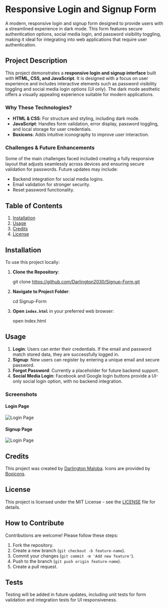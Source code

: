 # Responsive Login and Signup Form

A modern, responsive login and signup form designed to provide users with a streamlined experience in dark mode. This form features secure authentication options, social media login, and password visibility toggling, making it ideal for integrating into web applications that require user authentication.

## Project Description

This project demonstrates a **responsive login and signup interface** built with **HTML, CSS, and JavaScript**. It is designed with a focus on user experience and includes interactive elements such as password visibility toggling and social media login options (UI only). The dark mode aesthetic offers a visually appealing experience suitable for modern applications.

### Why These Technologies?
- **HTML & CSS**: For structure and styling, including dark mode.
- **JavaScript**: Handles form validation, error display, password toggling, and local storage for user credentials.
- **Boxicons**: Adds intuitive iconography to improve user interaction.

### Challenges & Future Enhancements
Some of the main challenges faced included creating a fully responsive layout that adjusts seamlessly across devices and ensuring secure validation for passwords. Future updates may include:
- Backend integration for social media logins.
- Email validation for stronger security.
- Reset password functionality.

## Table of Contents
1. [Installation](#installation)
2. [Usage](#usage)
3. [Credits](#credits)
4. [License](#license)

## Installation

To use this project locally:

1. **Clone the Repository**:
   
   git clone https://github.com/Darlington2030/Signup-Form.git


2. **Navigate to Project Folder**:
   
   cd Signup-Form
   

3. **Open `index.html`** in your preferred web browser:
   
   open index.html

## Usage

1. **Login**: Users can enter their credentials. If the email and password match stored data, they are successfully logged in.
2. **Signup**: New users can register by entering a unique email and secure password.
3. **Forgot Password**: Currently a placeholder for future backend support.
4. **Social Media Login**: Facebook and Google login buttons provide a UI-only social login option, with no backend integration.

### Screenshots
#### Login Page
![Login Page](file:///C:/Users/Hp/Pictures/Screenshots/Screenshot%20(148).png) 

#### Signup Page
![Login Page](file:///C:/Users/Hp/Pictures/Screenshots/Screenshot%20(151).png) 


## Credits

This project was created by [Darlington Maloba](https://github.com/Darlington2030/Signup-Form). Icons are provided by [Boxicons](https://boxicons.com/).

## License

This project is licensed under the MIT License - see the [LICENSE](LICENSE) file for details.



## How to Contribute

Contributions are welcome! Please follow these steps:
1. Fork the repository.
2. Create a new branch (`git checkout -b feature-name`).
3. Commit your changes (`git commit -m 'Add new feature'`).
4. Push to the branch (`git push origin feature-name`).
5. Create a pull request.

## Tests

Testing will be added in future updates, including unit tests for form validation and integration tests for UI responsiveness.

